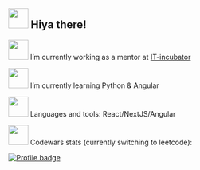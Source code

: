 ## <img src="https://media.giphy.com/media/mEKKeygSCRhSmXSyN4/giphy.gif" width="40" height="40" />  Hiya there!

 
<img src="https://media.giphy.com/media/FmIeqY1jqzDjlCQ3sq/giphy.gif" width="40" height="40" />  I’m currently working as a mentor at [IT-incubator](https://it-incubator.io/)




<img src="https://media.giphy.com/media/PX7gMhqcv0rkRoGOCs/giphy.gif" width="40" height="40" /> I’m currently learning Python & Angular


<img src="https://media.giphy.com/media/MiAekUF3rk2G7DnbOA/giphy.gif" width="40" height="40" />  Languages and tools: React/NextJS/Angular

<img src="https://media.giphy.com/media/If6AwvWeeTwDFqwTfP/giphy.gif" width="40" height="40" /> Codewars stats (currently switching to leetcode):         

  [![Profile badge](https://www.codewars.com/users/Teakovska/badges/large)](https://www.codewars.com/users/Teakovska)



<!--
- 🧘‍♀️ My leetcode stats: 

![LeetCode Stats](https://leetcode.card.workers.dev/MarikaKonturova?theme=dark&font=baloo&extension=null)


<h3 align="left">Languages and Tools:</h3>
<p align="left"> <a href="https://git-scm.com/" target="_blank"> <img src="https://www.vectorlogo.zone/logos/git-scm/git-scm-icon.svg" alt="git" width="40" height="40"/> </a> <a href="https://www.w3.org/html/" target="_blank"> <img src="https://raw.githubusercontent.com/devicons/devicon/master/icons/html5/html5-original-wordmark.svg" alt="html5" width="40" height="40"/> </a> <a href="https://developer.mozilla.org/en-US/docs/Web/JavaScript" target="_blank"> <img src="https://raw.githubusercontent.com/devicons/devicon/master/icons/javascript/javascript-original.svg" alt="javascript" width="40" height="40"/> </a>  <a href="https://www.python.org" target="_blank"> <img src="https://raw.githubusercontent.com/devicons/devicon/master/icons/python/python-original.svg" alt="python" width="40" height="40"/> </a> <a href="https://reactjs.org/" target="_blank"> <img src="https://raw.githubusercontent.com/devicons/devicon/master/icons/react/react-original-wordmark.svg" alt="react" width="40" height="40"/> </a> </p>

**MarikaKonturova/MarikaKonturova** is a ✨ _special_ ✨ repository because its `README.md` (this file) appears on your GitHub profile.

![LeetCode Stats](https://leetcode.card.workers.dev/MarikaKonturova?theme=wtf&font=baloo&extension=null) 

Here are some ideas to get you started:

- 🔭 I’m currently working on inctagram from IT-incubator
- 🌱 I’m currently learning Python & Angular
- 👯 I’m looking to collaborate on ...
- 🤔 I’m looking for help with ...
- 💬 Ask me about ...
- 📫 How to reach me: 
- 😄 Pronouns: ...
- ⚡ Fun fact: ...
-->
